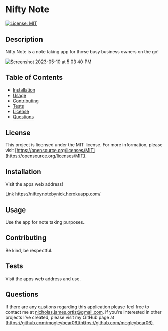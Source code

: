 # Nifty Note
  
  [![License: MIT](https://img.shields.io/badge/License-MIT-yellow.svg)](https://opensource.org/licenses/MIT)
  
  ## Description
  Nifty Note is a note taking app for those busy business owners on the go!
  
  ![Screenshot 2023-05-10 at 5 03 40 PM](https://github.com/MogleyBear06/Nifty-Note/assets/44917761/d14011e4-8116-47e9-bcb7-cc85db413976)

  
  ## Table of Contents
  - [Installation](#installation)
  - [Usage](#usage)
  - [Contributing](#contributing)
  - [Tests](#tests)
  - [License](#license)
  - [Questions](#questions)

  ## License
  This project is licensed under the MIT license. For more information, please visit [https://opensource.org/licenses/MIT](https://opensource.org/licenses/MIT).

  ## Installation
  Visit the apps web address!
  
  Link https://nifteynotebynick.herokuapp.com/
  
  ## Usage
  Use the app for note taking purposes.
  
  ## Contributing
  Be kind, be respectful.
  
  ## Tests
  Visit the apps web address and use.

  ## Questions
  If there are any qustions regarding this application please feel free to contact me at
  [nicholas.james.ortiz@gmail.com](mailto:nicholas.james.ortiz@gmail.com). If you're interested in other projects I've created,
  please visit my GitHub page at [https://github.com/mogleybear06](https://github.com/mogleybear06).
